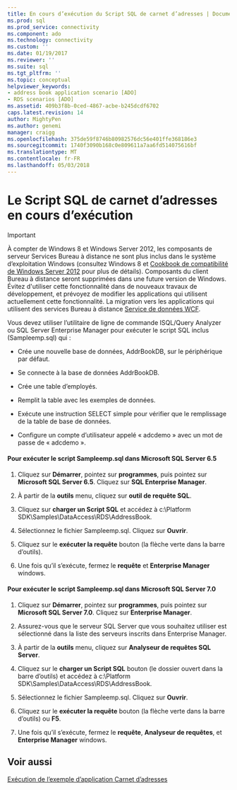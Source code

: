 ```yaml
---
title: En cours d’exécution du Script SQL de carnet d’adresses | Documents Microsoft
ms.prod: sql
ms.prod_service: connectivity
ms.component: ado
ms.technology: connectivity
ms.custom: ''
ms.date: 01/19/2017
ms.reviewer: ''
ms.suite: sql
ms.tgt_pltfrm: ''
ms.topic: conceptual
helpviewer_keywords:
- address book application scenario [ADO]
- RDS scenarios [ADO]
ms.assetid: 409b3f8b-0ced-4867-acbe-b245dcdf6702
caps.latest.revision: 14
author: MightyPen
ms.author: genemi
manager: craigg
ms.openlocfilehash: 375de59f8746b80982576dc56e401ffe368186e3
ms.sourcegitcommit: 1740f3090b168c0e809611a7aa6fd514075616bf
ms.translationtype: MT
ms.contentlocale: fr-FR
ms.lasthandoff: 05/03/2018
---
```

# <a name="running-the-address-book-sql-script"></a>Le Script SQL de carnet d’adresses en cours d’exécution
> [!IMPORTANT]
>  À compter de Windows 8 et Windows Server 2012, les composants de serveur Services Bureau à distance ne sont plus inclus dans le système d’exploitation Windows (consultez Windows 8 et [Cookbook de compatibilité de Windows Server 2012](https://www.microsoft.com/en-us/download/details.aspx?id=27416) pour plus de détails). Composants du client Bureau à distance seront supprimées dans une future version de Windows. Évitez d'utiliser cette fonctionnalité dans de nouveaux travaux de développement, et prévoyez de modifier les applications qui utilisent actuellement cette fonctionnalité. La migration vers les applications qui utilisent des services Bureau à distance [Service de données WCF](http://go.microsoft.com/fwlink/?LinkId=199565).  
  
 Vous devez utiliser l’utilitaire de ligne de commande ISQL/Query Analyzer ou SQL Server Enterprise Manager pour exécuter le script SQL inclus (Sampleemp.sql) qui :  
  
-   Crée une nouvelle base de données, AddrBookDB, sur le périphérique par défaut.  
  
-   Se connecte à la base de données AddrBookDB.  
  
-   Crée une table d’employés.  
  
-   Remplit la table avec les exemples de données.  
  
-   Exécute une instruction SELECT simple pour vérifier que le remplissage de la table de base de données.  
  
-   Configure un compte d’utilisateur appelé « adcdemo » avec un mot de passe de « adcdemo ».  
  
#### <a name="to-run-the-sampleempsql-script-in-microsoft-sql-server-65"></a>Pour exécuter le script Sampleemp.sql dans Microsoft SQL Server 6.5  
  
1.  Cliquez sur **Démarrer**, pointez sur **programmes**, puis pointez sur **Microsoft SQL Server 6.5**. Cliquez sur **SQL Enterprise Manager**.  
  
2.  À partir de la **outils** menu, cliquez sur **outil de requête SQL**.  
  
3.  Cliquez sur **charger un Script SQL** et accédez à c:\Platform SDK\Samples\DataAccess\RDS\AddressBook.  
  
4.  Sélectionnez le fichier Sampleemp.sql. Cliquez sur **Ouvrir**.  
  
5.  Cliquez sur le **exécuter la requête** bouton (la flèche verte dans la barre d’outils).  
  
6.  Une fois qu’il s’exécute, fermez le **requête** et **Enterprise Manager** windows.  
  
#### <a name="to-run-the-sampleempsql-script-in-microsoft-sql-server-70"></a>Pour exécuter le script Sampleemp.sql dans Microsoft SQL Server 7.0  
  
1.  Cliquez sur **Démarrer**, pointez sur **programmes**, puis pointez sur **Microsoft SQL Server 7.0**. Cliquez sur **Enterprise Manager**.  
  
2.  Assurez-vous que le serveur SQL Server que vous souhaitez utiliser est sélectionné dans la liste des serveurs inscrits dans Enterprise Manager.  
  
3.  À partir de la **outils** menu, cliquez sur **Analyseur de requêtes SQL Server**.  
  
4.  Cliquez sur le **charger un Script SQL** bouton (le dossier ouvert dans la barre d’outils) et accédez à c:\Platform SDK\Samples\DataAccess\RDS\AddressBook.  
  
5.  Sélectionnez le fichier Sampleemp.sql. Cliquez sur **Ouvrir**.  
  
6.  Cliquez sur le **exécuter la requête** bouton (la flèche verte dans la barre d’outils) ou **F5**.  
  
7.  Une fois qu’il s’exécute, fermez le **requête**, **Analyseur de requêtes**, et **Enterprise Manager** windows.  
  
## <a name="see-also"></a>Voir aussi  
 [Exécution de l’exemple d’application Carnet d’adresses](../../../ado/guide/remote-data-service/running-the-address-book-sample-application.md)


